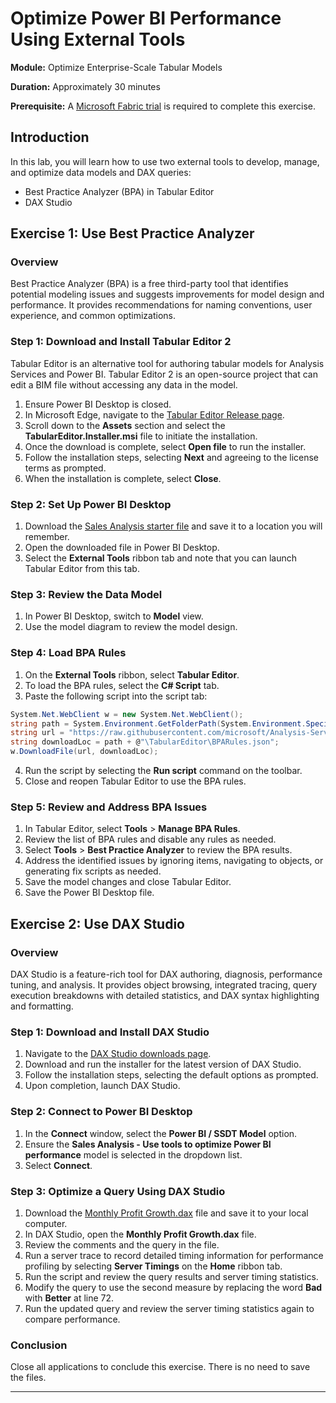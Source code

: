 # Optimize Power BI Performance Using External Tools

**Module:** Optimize Enterprise-Scale Tabular Models

**Duration:** Approximately 30 minutes

**Prerequisite:** A [Microsoft Fabric trial](https://learn.microsoft.com/fabric/get-started/fabric-trial) is required to complete this exercise.

## Introduction

In this lab, you will learn how to use two external tools to develop, manage, and optimize data models and DAX queries:

- Best Practice Analyzer (BPA) in Tabular Editor
- DAX Studio

## Exercise 1: Use Best Practice Analyzer

### Overview

Best Practice Analyzer (BPA) is a free third-party tool that identifies potential modeling issues and suggests improvements for model design and performance. It provides recommendations for naming conventions, user experience, and common optimizations.

### Step 1: Download and Install Tabular Editor 2

Tabular Editor is an alternative tool for authoring tabular models for Analysis Services and Power BI. Tabular Editor 2 is an open-source project that can edit a BIM file without accessing any data in the model.

1. Ensure Power BI Desktop is closed.
2. In Microsoft Edge, navigate to the [Tabular Editor Release page](https://github.com/TabularEditor/TabularEditor/releases).
3. Scroll down to the **Assets** section and select the **TabularEditor.Installer.msi** file to initiate the installation.
4. Once the download is complete, select **Open file** to run the installer.
5. Follow the installation steps, selecting **Next** and agreeing to the license terms as prompted.
6. When the installation is complete, select **Close**.

### Step 2: Set Up Power BI Desktop

1. Download the [Sales Analysis starter file](https://aka.ms/fabric-optimize-starter) and save it to a location you will remember.
2. Open the downloaded file in Power BI Desktop.
3. Select the **External Tools** ribbon tab and note that you can launch Tabular Editor from this tab.

### Step 3: Review the Data Model

1. In Power BI Desktop, switch to **Model** view.
2. Use the model diagram to review the model design.

### Step 4: Load BPA Rules

1. On the **External Tools** ribbon, select **Tabular Editor**.
2. To load the BPA rules, select the **C# Script** tab.
3. Paste the following script into the script tab:

```csharp
System.Net.WebClient w = new System.Net.WebClient();
string path = System.Environment.GetFolderPath(System.Environment.SpecialFolder.LocalApplicationData);
string url = "https://raw.githubusercontent.com/microsoft/Analysis-Services/master/BestPracticeRules/BPARules.json";
string downloadLoc = path + @"\TabularEditor\BPARules.json";
w.DownloadFile(url, downloadLoc);
```

4. Run the script by selecting the **Run script** command on the toolbar.
5. Close and reopen Tabular Editor to use the BPA rules.

### Step 5: Review and Address BPA Issues

1. In Tabular Editor, select **Tools** > **Manage BPA Rules**.
2. Review the list of BPA rules and disable any rules as needed.
3. Select **Tools** > **Best Practice Analyzer** to review the BPA results.
4. Address the identified issues by ignoring items, navigating to objects, or generating fix scripts as needed.
5. Save the model changes and close Tabular Editor.
6. Save the Power BI Desktop file.

## Exercise 2: Use DAX Studio

### Overview

DAX Studio is a feature-rich tool for DAX authoring, diagnosis, performance tuning, and analysis. It provides object browsing, integrated tracing, query execution breakdowns with detailed statistics, and DAX syntax highlighting and formatting.

### Step 1: Download and Install DAX Studio

1. Navigate to the [DAX Studio downloads page](https://daxstudio.org/downloads/).
2. Download and run the installer for the latest version of DAX Studio.
3. Follow the installation steps, selecting the default options as prompted.
4. Upon completion, launch DAX Studio.

### Step 2: Connect to Power BI Desktop

1. In the **Connect** window, select the **Power BI / SSDT Model** option.
2. Ensure the **Sales Analysis - Use tools to optimize Power BI performance** model is selected in the dropdown list.
3. Select **Connect**.

### Step 3: Optimize a Query Using DAX Studio

1. Download the [Monthly Profit Growth.dax](https://aka.ms/fabric-optimize-dax) file and save it to your local computer.
2. In DAX Studio, open the **Monthly Profit Growth.dax** file.
3. Review the comments and the query in the file.
4. Run a server trace to record detailed timing information for performance profiling by selecting **Server Timings** on the **Home** ribbon tab.
5. Run the script and review the query results and server timing statistics.
6. Modify the query to use the second measure by replacing the word **Bad** with **Better** at line 72.
7. Run the updated query and review the server timing statistics again to compare performance.

### Conclusion

Close all applications to conclude this exercise. There is no need to save the files.

---
